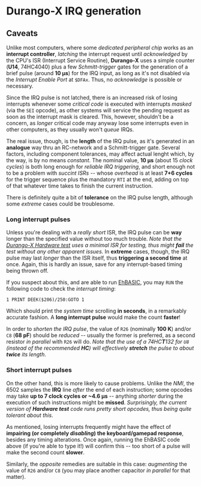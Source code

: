 # Durango-X IRQ generation

## Caveats

Unlike most computers, where some _dedicated peripheral chip_ works as an **interrupt controller**, _latching_ the interrupt request
until _acknowledged_ by the CPU's ISR (Interrupt Service Routine), **Durango-X** uses a simple counter (**U14**, 74HC4040) plus a few
_Schmitt-trigger_ gates for the generation of a brief pulse (around **10 µs**) for the IRQ input, as long as it's not disabled via
the _Interrupt Enable Port_ at `$DFAx`. Thus, no _acknowledge_ is possible or necessary.

Since the IRQ pulse is not latched, there is an increased risk of losing interrupts whenever some _critical code_ is executed with
interrupts _masked_ (via the `SEI` opcode), as other systems will service the pending request as soon as the interrupt mask is cleared.
This, however, shouldn't be a concern, as _longer_ critical code may anyway lose some interrupts even in other computers, as they
usually won't _queue_ IRQs.

The real issue, though, is the **length** of the IRQ pulse, as it's generated in an **analogue** way thru an RC-network and a
Schmitt-trigger gate. Several factors, including component tolerances, may affect actual lenght which, by the way, is by no means
_constant_. The nominal value, **10 µs** (about 15 _clock cycles_) is both long enough for _reliable IRQ triggering_,
and short enough not to be a problem with _succint ISRs_ -- whose _overhead_ is at least **7+6 cycles** for the trigger sequence plus
the mandatory `RTI` at the end, adding on top of that whatever time takes to finish the current instruction.

There is definitely quite a bit of **tolerance** on the IRQ pulse length, although some _extreme_ cases could be troublesome.

### Long interrupt pulses

Unless you're dealing with a _really short_ ISR, the IRQ pulse can be **way** longer than the specified value without too much trouble.
_Note that the [Durango-X Hardware test](../software/fulltest.md) uses a minimal ISR for testing, thus might **fail** the test
without any other apparent issues._
In **extreme** cases, though, the IRQ pulse may last _longer_ than the ISR itself, thus **triggering a second time** at once. Again, this is hardly
an issue, save for any interrupt-based timing being thrown off.

If you suspect about this, and are able to run [EhBASIC](../software/ehbasic.md), you may `RUN` the following code to check the _interrupt timing_:

```
1 PRINT DEEK($206)/250:GOTO 1
```

Which should print the _system time_  scrolling **in seconds**, in a remarkably accurate fashion. A **long interrupt pulse**
would make the count **faster**!

In order to _shorten the IRQ pulse_, the value of `R26` (nominally **100 K**) and/or `C8` (**68 pF**) should be _reduced_ -- usually the former is preferred, as a second resistor _in parallel_ with `R26` will do.
_Note that the use of a 74HC**T**132 for `U8` (instead of the recommended **HC**) will effectively **stretch** the pulse to about **twice** its length_.

### Short interrupt pulses

On the other hand, this is more likely to cause problems. Unlike the _NMI_, the 6502 samples the **IRQ** line _after_ the end of each instruction;
some opcodes may take **up to 7 clock cycles or ~4.6 µs** -- anything _shorter_ during the execution of such instructions might be **missed**.
_Surprisingly, the current  version of **Hardware test** code runs pretty short opcodes, thus being quite tolerant about this_.

As mentioned, losing interrupts frequently might have the effect of **impairing (or completely _disabling_) the keyboard/gamepad response**,
besides any timing alterations. Once again, running the EhBASIC code above (if you're able to type it!) will confirm this -- too short of a pulse
will make the second count **slower**.

Similarly, the _opposite_ remedies are suitable in this case: _augmenting_ the value of `R26` and/or `C8` (you may place another capacitor
_in parallel_ for that matter).
